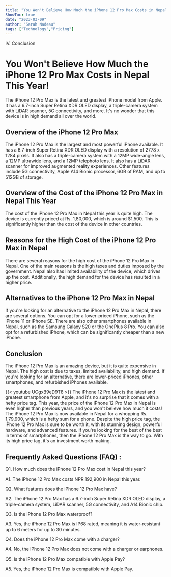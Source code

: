 ```yaml
---
title: "You Won't Believe How Much the iPhone 12 Pro Max Costs in Nepal This Year!"
ShowToc: true 
date: "2023-03-09"
author: "Sarah Nadeau" 
tags: ["Technology","Pricing"]
---
```

IV. Conclusion

# You Won't Believe How Much the iPhone 12 Pro Max Costs in Nepal This Year!

The iPhone 12 Pro Max is the latest and greatest iPhone model from Apple. It has a 6.7-inch Super Retina XDR OLED display, a triple-camera system with LiDAR scanner, 5G connectivity, and more. It's no wonder that this device is in high demand all over the world.

## Overview of the iPhone 12 Pro Max

The iPhone 12 Pro Max is the largest and most powerful iPhone available. It has a 6.7-inch Super Retina XDR OLED display with a resolution of 2778 x 1284 pixels. It also has a triple-camera system with a 12MP wide-angle lens, a 12MP ultrawide lens, and a 12MP telephoto lens. It also has a LiDAR scanner for improved augmented reality experiences. Other features include 5G connectivity, Apple A14 Bionic processor, 6GB of RAM, and up to 512GB of storage.

## Overview of the Cost of the iPhone 12 Pro Max in Nepal This Year

The cost of the iPhone 12 Pro Max in Nepal this year is quite high. The device is currently priced at Rs. 1,80,000, which is around $1,500. This is significantly higher than the cost of the device in other countries.

## Reasons for the High Cost of the iPhone 12 Pro Max in Nepal

There are several reasons for the high cost of the iPhone 12 Pro Max in Nepal. One of the main reasons is the high taxes and duties imposed by the government. Nepal also has limited availability of the device, which drives up the cost. Additionally, the high demand for the device has resulted in a higher price.

## Alternatives to the iPhone 12 Pro Max in Nepal

If you're looking for an alternative to the iPhone 12 Pro Max in Nepal, there are several options. You can opt for a lower-priced iPhone, such as the iPhone 11 or iPhone SE. There are also other smartphones available in Nepal, such as the Samsung Galaxy S20 or the OnePlus 8 Pro. You can also opt for a refurbished iPhone, which can be significantly cheaper than a new iPhone.

## Conclusion

The iPhone 12 Pro Max is an amazing device, but it is quite expensive in Nepal. The high cost is due to taxes, limited availability, and high demand. If you're looking for an alternative, there are lower-priced iPhones, other smartphones, and refurbished iPhones available.

{{< youtube UCgxB9eD9T8 >}} 
The iPhone 12 Pro Max is the latest and greatest smartphone from Apple, and it's no surprise that it comes with a hefty price tag. This year, the price of the iPhone 12 Pro Max in Nepal is even higher than previous years, and you won't believe how much it costs! The iPhone 12 Pro Max is now available in Nepal for a whopping Rs. 1,79,900, which is a hefty sum for a phone. Despite the high price tag, the iPhone 12 Pro Max is sure to be worth it, with its stunning design, powerful hardware, and advanced features. If you're looking for the best of the best in terms of smartphones, then the iPhone 12 Pro Max is the way to go. With its high price tag, it's an investment worth making.

## Frequently Asked Questions (FAQ) :
Q1. How much does the iPhone 12 Pro Max cost in Nepal this year?

A1. The iPhone 12 Pro Max costs NPR 192,900 in Nepal this year.

Q2. What features does the iPhone 12 Pro Max have?

A2. The iPhone 12 Pro Max has a 6.7-inch Super Retina XDR OLED display, a triple-camera system, LiDAR scanner, 5G connectivity, and A14 Bionic chip.

Q3. Is the iPhone 12 Pro Max waterproof?

A3. Yes, the iPhone 12 Pro Max is IP68 rated, meaning it is water-resistant up to 6 meters for up to 30 minutes.

Q4. Does the iPhone 12 Pro Max come with a charger?

A4. No, the iPhone 12 Pro Max does not come with a charger or earphones.

Q5. Is the iPhone 12 Pro Max compatible with Apple Pay?

A5. Yes, the iPhone 12 Pro Max is compatible with Apple Pay.


